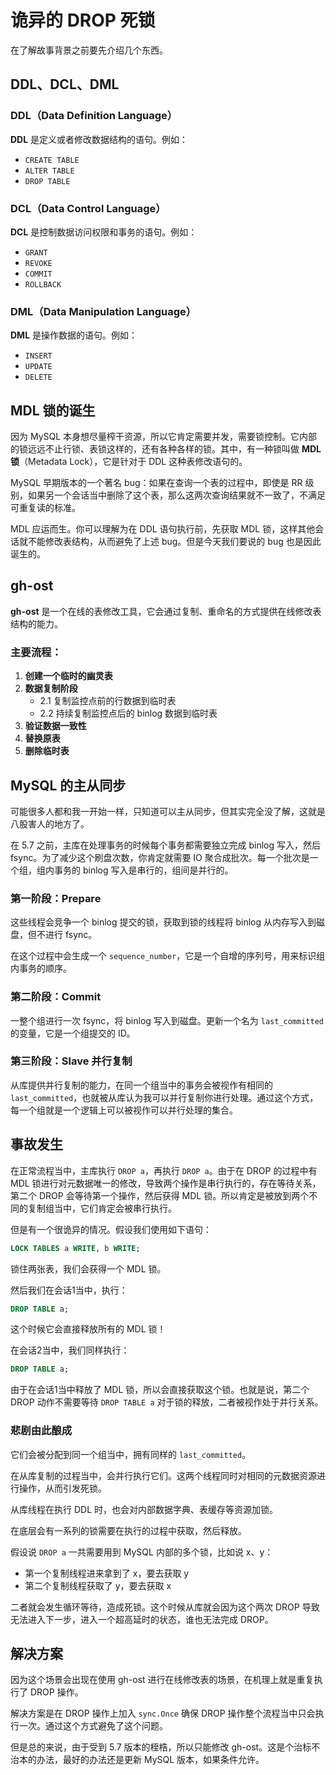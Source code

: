 # 诡异的 DROP 死锁

在了解故事背景之前要先介绍几个东西。

## DDL、DCL、DML

### DDL（Data Definition Language）
**DDL** 是定义或者修改数据结构的语句。例如：
- `CREATE TABLE`
- `ALTER TABLE`
- `DROP TABLE`

### DCL（Data Control Language）
**DCL** 是控制数据访问权限和事务的语句。例如：
- `GRANT`
- `REVOKE`
- `COMMIT`
- `ROLLBACK`

### DML（Data Manipulation Language）
**DML** 是操作数据的语句。例如：
- `INSERT`
- `UPDATE`
- `DELETE`

## MDL 锁的诞生

因为 MySQL 本身想尽量榨干资源，所以它肯定需要并发，需要锁控制。它内部的锁远远不止行锁、表锁这样的，还有各种各样的锁。其中，有一种锁叫做 **MDL锁**（Metadata Lock），它是针对于 DDL 这种表修改语句的。

MySQL 早期版本的一个著名 bug：如果在查询一个表的过程中，即使是 RR 级别，如果另一个会话当中删除了这个表，那么这两次查询结果就不一致了，不满足可重复读的标准。

MDL 应运而生。你可以理解为在 DDL 语句执行前，先获取 MDL 锁，这样其他会话就不能修改表结构，从而避免了上述 bug。但是今天我们要说的 bug 也是因此诞生的。

## gh-ost

**gh-ost** 是一个在线的表修改工具，它会通过复制、重命名的方式提供在线修改表结构的能力。

### 主要流程：

1. **创建一个临时的幽灵表**
2. **数据复制阶段**
   - 2.1 复制监控点前的行数据到临时表
   - 2.2 持续复制监控点后的 binlog 数据到临时表
3. **验证数据一致性**
4. **替换原表**
5. **删除临时表**

## MySQL 的主从同步

可能很多人都和我一开始一样，只知道可以主从同步，但其实完全没了解，这就是八股害人的地方了。

在 5.7 之前，主库在处理事务的时候每个事务都需要独立完成 binlog 写入，然后 fsync。为了减少这个刷盘次数，你肯定就需要 IO 聚合成批次。每一个批次是一个组，组内事务的 binlog 写入是串行的，组间是并行的。

### 第一阶段：Prepare
这些线程会竞争一个 binlog 提交的锁，获取到锁的线程将 binlog 从内存写入到磁盘，但不进行 fsync。

在这个过程中会生成一个 `sequence_number`，它是一个自增的序列号，用来标识组内事务的顺序。

### 第二阶段：Commit
一整个组进行一次 fsync，将 binlog 写入到磁盘。更新一个名为 `last_committed` 的变量，它是一个组提交的 ID。

### 第三阶段：Slave 并行复制
从库提供并行复制的能力，在同一个组当中的事务会被视作有相同的 `last_committed`，也就被从库认为我可以并行复制你进行处理。通过这个方式，每一个组就是一个逻辑上可以被视作可以并行处理的集合。

## 事故发生

在正常流程当中，主库执行 `DROP a`，再执行 `DROP a`。由于在 DROP 的过程中有 MDL 锁进行对元数据唯一的修改，导致两个操作是串行执行的，存在等待关系，第二个 DROP 会等待第一个操作，然后获得 MDL 锁。所以肯定是被放到两个不同的复制组当中，它们肯定会被串行执行。

但是有一个很诡异的情况。假设我们使用如下语句：

```sql
LOCK TABLES a WRITE, b WRITE;
```

锁住两张表，我们会获得一个 MDL 锁。

然后我们在会话1当中，执行：
```sql
DROP TABLE a;
```

这个时候它会直接释放所有的 MDL 锁！

在会话2当中，我们同样执行：
```sql
DROP TABLE a;
```

由于在会话1当中释放了 MDL 锁，所以会直接获取这个锁。也就是说，第二个 DROP 动作不需要等待 `DROP TABLE a` 对于锁的释放，二者被视作处于并行关系。

### 悲剧由此酿成

它们会被分配到同一个组当中，拥有同样的 `last_committed`。

在从库复制的过程当中，会并行执行它们。这两个线程同时对相同的元数据资源进行操作，从而引发死锁。

从库线程在执行 DDL 时，也会对内部数据字典、表缓存等资源加锁。

在底层会有一系列的锁需要在执行的过程中获取，然后释放。

假设说 `DROP a` 一共需要用到 MySQL 内部的多个锁，比如说 x、y：
- 第一个复制线程进来拿到了 x，要去获取 y
- 第二个复制线程获取了 y，要去获取 x

二者就会发生循环等待，造成死锁。这个时候从库就会因为这个两次 DROP 导致无法进入下一步，进入一个超高延时的状态，谁也无法完成 DROP。

## 解决方案

因为这个场景会出现在使用 gh-ost 进行在线修改表的场景，在机理上就是重复执行了 DROP 操作。

解决方案是在 DROP 操作上加入 `sync.Once` 确保 DROP 操作整个流程当中只会执行一次。通过这个方式避免了这个问题。

但是总的来说，由于受到 5.7 版本的桎梏，所以只能修改 gh-ost。这是个治标不治本的办法，最好的办法还是更新 MySQL 版本，如果条件允许。
